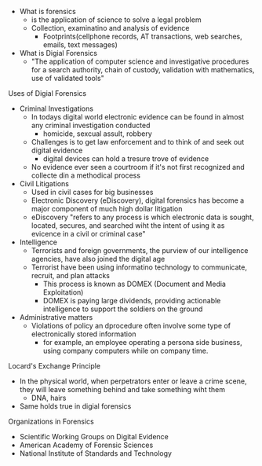  - What is forensics
	 - is the application of science to solve a legal problem
	 - Collection, examinatino and analysis of evidence
		 - Footprints(cellphone records, AT transactions, web searches, emails, text messages)
- What is Digial Forensics
	- "The application of computer science and investigative procedures for a search authority, chain of custody, validation with mathematics, use of validated tools"

Uses of Digial Forensics
 - Criminal Investigations
	 - In todays digital world electronic evidence can be found in almost any criminal investigation conducted
		 - homicide, sexcual assult, robbery
	- Challenges is to get law enforcement and to think of and seek out digital evidence
		- digital devices can hold a tresure trove of evidence
	- No evidence ever seen a courtroom if it's not first recognized and collecte din a methodical process
 - Civil Litigations
	 - Used in civil cases for big businesses
	 - Electronic Discovery (eDiscovery), digital forensics has become a major component of much high dollar litigation 
	 - eDiscovery "refers to any process is which electronic data is sought, located, secures, and searched wiht the intent of using it as evicence in a civil or criminal case"
 - Intelligence
	 - Terrorists and foreign governments, the purview of our intelligence agencies, have also joined the digital age
	 - Terrorist have been using informatino technology to communicate, recruit, and plan attacks
		 - This process is known as DOMEX (Document and Media Exploitation)
		 - DOMEX is paying large dividends, providing actionable intelligence to support the soldiers on the ground
 - Administrative matters
	 - Violations of policy an dprocedure often involve some type of electronically stored information
		 - for example, an employee operating a persona side business, using company computers while on company time.

Locard's Exchange Principle
 - In the physical world, when perpetrators enter or leave a crime scene, they will leave something behind and take something wiht them
	 - DNA, hairs
- Same holds true in digial forensics

Organizations in Forensics
 - Scientific Working Groups on Digital Evidence
 - American Academy of Forensic Sciences
 - National Institute of Standards and Technology
